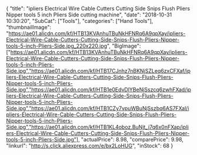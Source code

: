 {
	"title": "ipliers Electrical Wire Cable Cutters Cutting Side Snips Flush Pliers Nipper tools 5 inch  Pliers Side cutting machine",
	"date": "2018-10-31 10:30:20",
	"SubCat": ["Tools"],
	"categories": ["Hand Tools"],
	"thumbnailImage": "https://ae01.alicdn.com/kf/HTB13KVAnhuTBuNkHFNRq6A9qpXay/ipliers-Electrical-Wire-Cable-Cutters-Cutting-Side-Snips-Flush-Pliers-Nipper-tools-5-inch-Pliers-Side.jpg_220x220.jpg",
	"BigImage": ["https://ae01.alicdn.com/kf/HTB13KVAnhuTBuNkHFNRq6A9qpXay/ipliers-Electrical-Wire-Cable-Cutters-Cutting-Side-Snips-Flush-Pliers-Nipper-tools-5-inch-Pliers-Side.jpg","https://ae01.alicdn.com/kf/HTB17CJnhz7nBKNjSZLeq6zxCFXaf/ipliers-Electrical-Wire-Cable-Cutters-Cutting-Side-Snips-Flush-Pliers-Nipper-tools-5-inch-Pliers-Side.jpg","https://ae01.alicdn.com/kf/HTB1e0EdvDlYBeNjSszcq6zwhFXad/ipliers-Electrical-Wire-Cable-Cutters-Cutting-Side-Snips-Flush-Pliers-Nipper-tools-5-inch-Pliers-Side.jpg","https://ae01.alicdn.com/kf/HTB1CZy7vpuWBuNjSszbq6AS7FXal/ipliers-Electrical-Wire-Cable-Cutters-Cutting-Side-Snips-Flush-Pliers-Nipper-tools-5-inch-Pliers-Side.jpg","https://ae01.alicdn.com/kf/HTB1KL4oboz.BuNjt_j7q6x0nFXap/ipliers-Electrical-Wire-Cable-Cutters-Cutting-Side-Snips-Flush-Pliers-Nipper-tools-5-inch-Pliers-Side.jpg"],
	"actualPrice": 8.98,
	"comparePrice": 9.98,
	"linkurl": "http://s.click.aliexpress.com/e/bx2LoHUG",
	"inStock": 68
}
